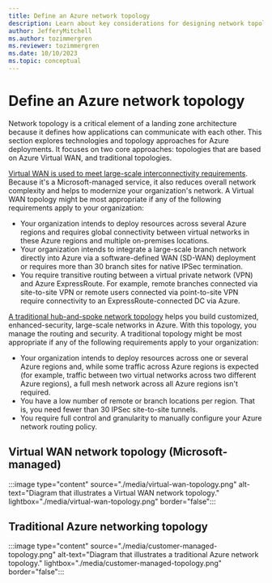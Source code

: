 ```yaml
---
title: Define an Azure network topology
description: Learn about key considerations for designing network topologies in Azure. Get recommendations for network topology designs.
author: JefferyMitchell
ms.author: tozimmergren
ms.reviewer: tozimmergren
ms.date: 10/10/2023
ms.topic: conceptual
---
```


# Define an Azure network topology

Network topology is a critical element of a landing zone architecture because it defines how applications can communicate with each other. This section explores technologies and topology approaches for Azure deployments. It focuses on two core approaches: topologies that are based on Azure Virtual WAN, and traditional topologies.

[Virtual WAN is used to meet large-scale interconnectivity requirements](../azure-best-practices/virtual-wan-network-topology.md). Because it's a Microsoft-managed service, it also reduces overall network complexity and helps to modernize your organization's network. A Virtual WAN topology might be most appropriate if any of the following requirements apply to your organization:

- Your organization intends to deploy resources across several Azure regions and requires global connectivity between virtual networks in these Azure regions and multiple on-premises locations.
- Your organization intends to integrate a large-scale branch network directly into Azure via a software-defined WAN (SD-WAN) deployment or requires more than 30 branch sites for native IPSec termination.
- You require transitive routing between a virtual private network (VPN) and Azure ExpressRoute. For example, remote branches connected via site-to-site VPN or remote users connected via point-to-site VPN require connectivity to an ExpressRoute-connected DC via Azure.

[A traditional hub-and-spoke network topology](../azure-best-practices/traditional-azure-networking-topology.md) helps you build customized, enhanced-security, large-scale networks in Azure. With this topology, you manage the routing and security. A traditional topology might be most appropriate if any of the following requirements apply to your organization:

- Your organization intends to deploy resources across one or several Azure regions and, while some traffic across Azure regions is expected (for example, traffic between two virtual networks across two different Azure regions), a full mesh network across all Azure regions isn't required.
- You have a low number of remote or branch locations per region. That is, you need fewer than 30 IPSec site-to-site tunnels.
- You require full control and granularity to manually configure your Azure network routing policy.

## Virtual WAN network topology (Microsoft-managed)

:::image type="content" source="./media/virtual-wan-topology.png" alt-text="Diagram that illustrates a Virtual WAN network topology." lightbox="./media/virtual-wan-topology.png" border="false":::

## Traditional Azure networking topology

:::image type="content" source="./media/customer-managed-topology.png" alt-text="Diagram that illustrates a traditional Azure network topology." lightbox="./media/customer-managed-topology.png" border="false":::

